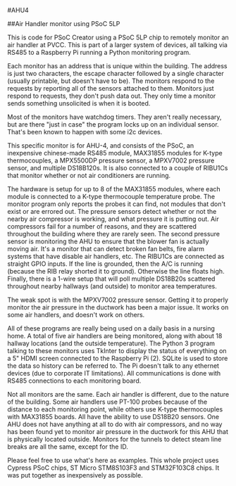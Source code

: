 #AHU4

##Air Handler monitor using PSoC 5LP

This is code for PSoC Creator using a PSoC 5LP chip to remotely monitor an air handler at PVCC. This is part of a larger system of devices, all talking via RS485 to a Raspberry Pi running a Python monitoring program.

Each monitor has an address that is unique within the building. The address is just two characters, the escape character followed by a single character (usually printable, but doesn't have to be). The monitors respond to the requests by reporting all of the sensors attached to them. Monitors just respond to requests, they don't push data out. They only time a monitor sends something unsolicited is when it is booted.

Most of the monitors have watchdog timers. They aren't really necessary, but are there "just in case" the program locks up on an individual sensor. That's been known to happen with some i2c devices.

This specific monitor is for AHU-4, and consists of the PSoC, an inexpensive chinese-made RS485 module, MAX31855 modules for K-type thermocouples, a MPX5500DP pressure sensor, a MPXV7002 pressure sensor, and multiple DS18B120s. It is also connected to a couple of RIBU1Cs that monitor whether or not air conditioners are running.

The hardware is setup for up to 8 of the MAX31855 modules, where each module is connected to a K-type thermocouple temperature probe. The monitor program only reports the probes it can find, not modules that don't exist or are errored out. The pressure sensors detect whether or not the nearby air compressor is working, and what pressure it is putting out. Air compressors fail for a number of reasons, and they are scattered throughout the building where they are rarely seen. The second pressure sensor is monitoring the AHU to ensure that the blower fan is actually moving air. It's a monitor that can detect broken fan belts, fire alarm systems that have disable air handlers, etc. The RIBU1Cs are connected as straight GPIO inputs. If the line is grounded, then the A/C is running (because the RIB relay shorted it to ground). Otherwise the line floats high. Finally, there is a 1-wire setup that will poll multiple DS18B20s scattered throughout nearby hallways (and outside) to monitor area temperatures.

The weak spot is with the MPXV7002 pressure sensor. Getting it to properly monitor the air pressure in the ductwork has been a major issue. It works on some air handlers, and doesn't work on others.

All of these programs are really being used on a daily basis in a nursing home. A total of five air handlers are being monitored, along with about 18 hallway locations (and the outside temperature). The Python 3 program talking to these monitors uses TkInter to display the status of everything on a 5" HDMI screen connected to the Raspberry Pi (2). SQLite is used to store the data so history can be referred to. The Pi doesn't talk to any ethernet devices (due to corporate IT limitations). All communications is done with RS485 connections to each monitoring board.

Not all monitors are the same. Each air handler is different, due to the nature of the building. Some air handlers use PT-100 probes because of the distance to each monitoring point, while others use K-type thermocouples with MAX31855 boards. All have the ability to use DS18B20 sensors. One AHU does not have anything at all to do with air compressors, and no way has been found yet to monitor air pressure in the ductwork for this AHU that is physically located outside. Monitors for the tunnels to detect steam line breaks are all the same, except for the ID.

Please feel free to use what's here as examples. This whole project uses Cypress PSoC chips, ST Micro STM8S103F3 and STM32F103C8 chips. It was put together as inexpensively as possible.
